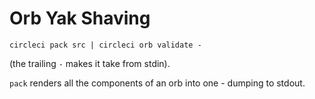 # Orb Yak Shaving 

```
circleci pack src | circleci orb validate -
```

(the trailing `-` makes it take from stdin).


`pack` renders all the components of an orb into one - dumping to stdout.

